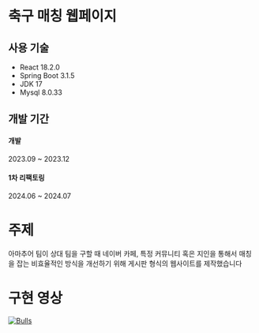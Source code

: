 # 축구 매칭 웹페이지

## 사용 기술
- React 18.2.0
- Spring Boot 3.1.5
- JDK 17
- Mysql 8.0.33
  
## 개발 기간

#### 개발
2023.09 ~ 2023.12

#### 1차 리팩토링
2024.06 ~ 2024.07

# 주제
아마추어 팀이 상대 팀을 구할 때 네이버 카페, 특정 커뮤니티 혹은 지인을 통해서 매칭을 잡는 비효율적인 방식을 개선하기 위해
게시판 형식의 웹사이트를 제작했습니다



# 구현 영상
[![Bulls](http://img.youtube.com/vi/YLSE09qp7FQ/0.jpg)](https://youtu.be/YLSE09qp7FQ?t=0s) 

